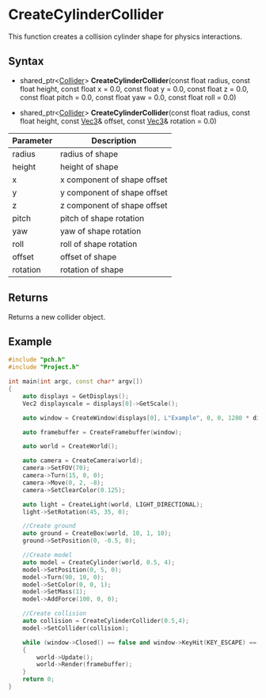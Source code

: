 # CreateCylinderCollider

This function creates a collision cylinder shape for physics interactions.

## Syntax

- shared_ptr<[Collider](Collider.md)> **CreateCylinderCollider**(const float radius, const float height, const float x = 0.0, const float y = 0.0, const float z = 0.0, const float pitch = 0.0, const float yaw = 0.0, const float roll = 0.0)

- shared_ptr<[Collider](Collider.md)> **CreateCylinderCollider**(const float radius, const float height, const [Vec3](Vec3.md)& offset, const [Vec3](Vec3.md)& rotation = 0.0)

|Parameter|Description|
|---|----|
|radius|radius of shape|
|height|height of shape|
|x|x component of shape offset|
|y|y component of shape offset|
|z|z component of shape offset|
|pitch|pitch of shape rotation|
|yaw|yaw of shape rotation|
|roll|roll of shape rotation|
|offset|offset of shape|
|rotation|rotation of shape|

## Returns
Returns a new collider object.

## Example

```c++
#include "pch.h"
#include "Project.h"

int main(int argc, const char* argv[])
{
    auto displays = GetDisplays();
    Vec2 displayscale = displays[0]->GetScale();

    auto window = CreateWindow(displays[0], L"Example", 0, 0, 1280 * displayscale.x, 720 * displayscale.y);

    auto framebuffer = CreateFramebuffer(window);

    auto world = CreateWorld();

    auto camera = CreateCamera(world);
    camera->SetFOV(70);
    camera->Turn(15, 0, 0);
    camera->Move(0, 2, -8);
    camera->SetClearColor(0.125);

    auto light = CreateLight(world, LIGHT_DIRECTIONAL);
    light->SetRotation(45, 35, 0);

    //Create ground
    auto ground = CreateBox(world, 10, 1, 10);
    ground->SetPosition(0, -0.5, 0);

    //Create model
    auto model = CreateCylinder(world, 0.5, 4);
    model->SetPosition(0, 5, 0);
    model->Turn(90, 10, 0);
    model->SetColor(0, 0, 1);
    model->SetMass(1);
    model->AddForce(100, 0, 0);

    //Create collision
    auto collision = CreateCylinderCollider(0.5,4);
    model->SetCollider(collision);

    while (window->Closed() == false and window->KeyHit(KEY_ESCAPE) == false)
    {
        world->Update();
        world->Render(framebuffer);
    }
    return 0;
}
```
